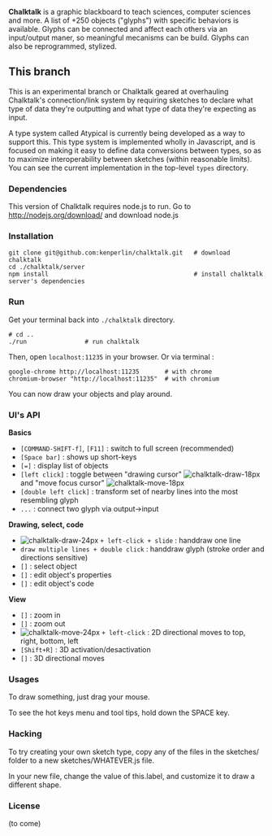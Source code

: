 
**Chalktalk** is a graphic blackboard to teach sciences, computer sciences and more. 
A list of +250 objects ("glyphs") with specific behaviors is available. Glyphs can be connected and affect each others via an input/output maner, so meaningful mecanisms can be build. Glyphs can also be reprogrammed, stylized.

## This branch

This is an experimental branch or Chalktalk geared at overhauling Chalktalk's connection/link system by requiring sketches to declare what type of data they're outputting and what type of data they're expecting as input.

A type system called Atypical is currently being developed as a way to support this. This type system is implemented wholly in Javascript, and is focused on making it easy to define data conversions between types, so as to maximize interoperability between sketches (within reasonable limits). You can see the current implementation in the top-level `types` directory.

### Dependencies
This version of Chalktalk requires node.js to run. Go to http://nodejs.org/download/ and download node.js

### Installation

	git clone git@github.com:kenperlin/chalktalk.git   # download chalktalk
	cd ./chalktalk/server
	npm install                                        # install chalktalk server's dependencies
	
### Run
Get your terminal back into ```./chalktalk``` directory.

	# cd ..              
	./run                # run chalktalk

Then, open `localhost:11235` in your browser. Or via terminal :

	google-chrome http://localhost:11235       # with chrome
	chromium-browser "http://localhost:11235"  # with chromium

You can now draw your objects and play around.

### UI's API

**Basics**

- `[COMMAND-SHIFT-f]`, `[F11]` : switch to full screen (recommended)
- `[Space bar]` : shows up short-keys
- `[=]` : display list of objects
- `[left click]` : toggle between "drawing cursor" ![chalktalk-draw-18px](https://cloud.githubusercontent.com/assets/1420189/21187667/16a47a16-c219-11e6-8300-4a577c3826f4.png) and "move focus cursor" ![chalktalk-move-18px](https://cloud.githubusercontent.com/assets/1420189/21187666/169d4e62-c219-11e6-842c-cea6532d8cf2.png)
- `[double left click]` : transform set of nearby lines into the most resembling glyph
- `...` : connect two glyph via output->input

<!--
![chalktalk-move-24px](https://cloud.githubusercontent.com/assets/1420189/21187406/1d4fbaca-c218-11e6-82c8-400aa479cbb3.png)
![chalktalk-move-18px](https://cloud.githubusercontent.com/assets/1420189/21187666/169d4e62-c219-11e6-842c-cea6532d8cf2.png)
![chalktalk-move-16px](https://cloud.githubusercontent.com/assets/1420189/21187407/1d5960d4-c218-11e6-8fea-2ea3b88604c3.png)
![chalktalk-move-12px](https://cloud.githubusercontent.com/assets/1420189/21187409/1d67e6d6-c218-11e6-938a-ea992b1a7435.png)
![chalktalk-draw-12px](https://cloud.githubusercontent.com/assets/1420189/21187408/1d67b706-c218-11e6-8e3b-4ceb80e2186b.png)
![chalktalk-draw-16px](https://cloud.githubusercontent.com/assets/1420189/21187410/1d6af8a8-c218-11e6-8b20-db9b9a8f5762.png)
![chalktalk-draw-18px](https://cloud.githubusercontent.com/assets/1420189/21187667/16a47a16-c219-11e6-8300-4a577c3826f4.png)
![chalktalk-draw-24px](https://cloud.githubusercontent.com/assets/1420189/21187411/1d6b43f8-c218-11e6-8537-d1f71f7c9739.png)
-->

**Drawing, select, code**

- ![chalktalk-draw-24px](https://cloud.githubusercontent.com/assets/1420189/21187411/1d6b43f8-c218-11e6-8537-d1f71f7c9739.png) `+ left-click + slide` : handdraw one line
- `draw multiple lines + double click` : handdraw glyph (stroke order and directions sensitive)
- `[]` : select object
- `[]` : edit object's properties
- `[]` : edit object's code

**View**

- `[]` : zoom in
- `[]` : zoom out
- ![chalktalk-move-24px](https://cloud.githubusercontent.com/assets/1420189/21187406/1d4fbaca-c218-11e6-82c8-400aa479cbb3.png) `+ left-click` : 2D directional moves to top, right, bottom, left
- `[Shift+R]` : 3D activation/desactivation
- `[]` : 3D directional moves

### Usages
To draw something, just drag your mouse.

To see the hot keys menu and tool tips, hold down the SPACE key.


### Hacking
To try creating your own sketch type, copy any of the files in
the sketches/ folder to a new sketches/WHATEVER.js file.

In your new file, change the value of this.label, and customize
it to draw a different shape.

### License
(to come)


